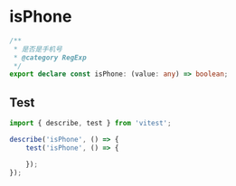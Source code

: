 # isPhone
```ts
/**
 * 是否是手机号
 * @category RegExp
 */
export declare const isPhone: (value: any) => boolean;

```

## Test
```ts
import { describe, test } from 'vitest';

describe('isPhone', () => {
    test('isPhone', () => {

    });
});
```
